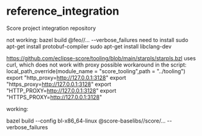 # reference_integration
Score project integration repository

not working:
bazel build @feo//... --verbose_failures
need to install
sudo apt-get install protobuf-compiler
sudo apt-get install libclang-dev

https://github.com/eclipse-score/tooling/blob/main/starpls/starpls.bzl
uses curl, which does not work with proxy
possible workaround in the script:
    local_path_override(module_name = "score_tooling",path = "../tooling")
            export "http_proxy=http://127.0.0.1:3128"
            export "https_proxy=http://127.0.0.1:3128"
            export "HTTP_PROXY=http://127.0.0.1:3128"
            export "HTTPS_PROXY=http://127.0.0.1:3128"


working:

bazel build --config bl-x86_64-linux  @score-baselibs//score/... --verbose_failures